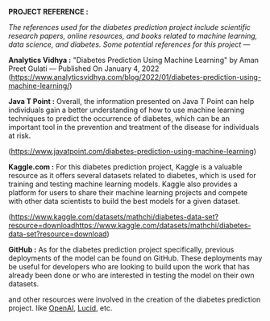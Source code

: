**PROJECT REFERENCE :**

_The references used for the diabetes prediction project include scientific research
papers, online resources, and books related to machine learning, data science, and
diabetes. Some potential references for this project —_

**Analytics Vidhya :** "Diabetes Prediction Using Machine Learning" by Aman Preet
Gulati — Published On January 4, 2022
(https://www.analyticsvidhya.com/blog/2022/01/diabetes-prediction-using-machine-learning/)

**Java T Point :** Overall, the information presented on Java T Point can help individuals
gain a better understanding of how to use machine learning techniques to predict the
occurrence of diabetes, which can be an important tool in the prevention and
treatment of the disease for individuals at risk.

(https://www.javatpoint.com/diabetes-prediction-using-machine-learning)

**Kaggle.com :** For this diabetes prediction project, Kaggle is a valuable resource as it
offers several datasets related to diabetes, which is used for training and testing
machine learning models. Kaggle also provides a platform for users to share their
machine learning projects and compete with other data scientists to build the best
models for a given dataset.

(https://www.kaggle.com/datasets/mathchi/diabetes-data-set?resource=downloadhttps://www.kaggle.com/datasets/mathchi/diabetes-data-set?resource=download)

**GitHub :** As for the diabetes prediction project specifically, previous deployments of
the model can be found on GitHub. These deployments may be useful for developers
who are looking to build upon the work that has already been done or who are
interested in testing the model on their own datasets.

and other resources were involved in the creation of the diabetes prediction project.
like [OpenAI](chat.openai.com), [Lucid](lucid.app), etc.
